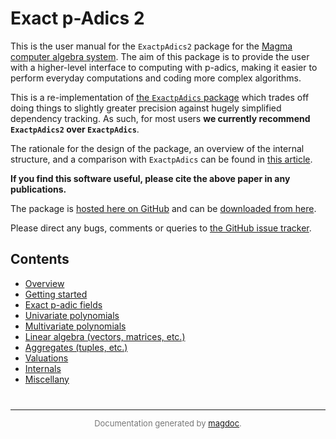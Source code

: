---
---

# Exact p-Adics 2

This is the user manual for the `ExactpAdics2` package for the [Magma computer algebra system](http://magma.maths.usyd.edu.au/magma). The aim of this package is to provide the user with a higher-level interface to computing with p-adics, making it easier to perform everyday computations and coding more complex algorithms.

This is a re-implementation of [the `ExactpAdics` package](https://cjdoris.github.io/ExactpAdics) which trades off doing things to slightly greater precision against hugely simplified dependency tracking. As such, for most users **we currently recommend `ExactpAdics2` over `ExactpAdics`**.

The rationale for the design of the package, an overview of the internal structure, and a comparison with `ExactpAdics` can be found in [this article](https://arxiv.org/abs/1805.09794).

**If you find this software useful, please cite the above paper in any publications.**

The package is [hosted here on GitHub](https://github.com/cjdoris/ExactpAdics2) and can be [downloaded from here](https://github.com/cjdoris/ExactpAdics2/releases/latest).

Please direct any bugs, comments or queries to [the GitHub issue tracker](https://github.com/cjdoris/ExactpAdics2/issues).

## Contents

* [Overview]({{site.baseurl}}/overview)
* [Getting started]({{site.baseurl}}/getting-started)
* [Exact p-adic fields]({{site.baseurl}}/exact-p-adic-fields)
* [Univariate polynomials]({{site.baseurl}}/univariate-polynomials)
* [Multivariate polynomials]({{site.baseurl}}/multivariate-polynomials)
* [Linear algebra (vectors, matrices, etc.)]({{site.baseurl}}/linear-algebra)
* [Aggregates (tuples, etc.)]({{site.baseurl}}/aggregates)
* [Valuations]({{site.baseurl}}/valuations)
* [Internals]({{site.baseurl}}/internals)
* [Miscellany]({{site.baseurl}}/miscellany)

<div style="text-align: center; color: #777; margin-top: 40px; font-size: small;">
<hr/>
Documentation generated by <a href="https://cjdoris.github.io/magdoc">magdoc</a>.
</div>
